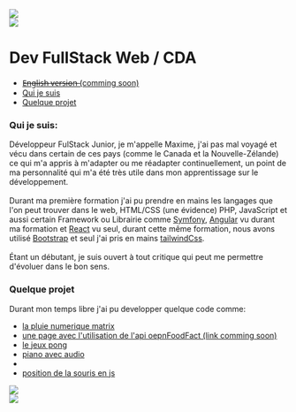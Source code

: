<a href="https://www.linkedin.com/in/maxime-javaux-7ba629211" target="_blank">
  <img src="https://img.shields.io/badge/LinkedIn-0077B5?style=for-the-badge&logo=linkedin&logoColor=white">
</a>
<br>

<a href="#" align="center">
  <img align="center" src="https://github-readme-stats.vercel.app/api/top-langs/?username=MAGICTNT&layout=compact"/>
</a>
<br>

<h1>Dev FullStack Web / CDA</h1>
    
   <ul>
        <li><a href="#"> E̶n̶g̶l̶i̶s̶h̶ ̶v̶e̶r̶s̶i̶o̶n̶  (comming soon)</a></li>
        <li><a href="#bio">Qui je suis</a></li>
        <li><a href="#projet">Quelque projet</a></li>
    </ul>

<h3 id="bio">Qui je suis:</h3>

<p>
    Développeur FulStack Junior, je m'appelle Maxime, j'ai pas mal voyagé et vécu dans certain de ces pays (comme le Canada et la Nouvelle-Zélande) ce qui m'a appris à m'adapter ou me réadapter continuellement, un point de ma personnalité qui m'a été très utile dans mon apprentissage sur le développement. <br><br>
Durant ma première formation j'ai pu prendre en mains les langages que l'on peut trouver dans le web, HTML/CSS (une évidence) PHP, JavaScript et aussi certain Framework ou Librairie comme <a href="https://symfony.com/">Symfony</a>, <a href="https://angular.io/">Angular</a> vu durant ma formation et <a href="https://fr.reactjs.org/">React</a> vu seul, durant cette même formation, nous avons utilisé <a href="https://getbootstrap.com/">Bootstrap</a> et seul j'ai pris en mains <a href="https://tailwindcss.com/">tailwindCss</a>.<br><br>
Étant un débutant, je suis ouvert à tout critique qui peut me permettre d'évoluer dans le bon sens.
</p>



<h3>Quelque projet</h3>

<p>Durant mon temps libre j'ai pu developper quelque code comme:</br>
    <ul>
        <li><a href="https://magictnt.github.io/Matrix__canvas/" target=_blank>la pluie numerique matrix</a></li>
        <li><a href="#">une page avec l'utilisation de l'api oepnFoodFact (link comming soon)</a></li>
        <li><a href="https://magictnt.github.io/pong/" target=_blank>le jeux pong </a></li>
        <li><a href="https://magictnt.github.io/piano.github/" target=_blank>piano avec audio</a><li>
  <li><a href="https://magictnt.github.io/position___souris/" target=_blank> position de la souris en js</a></li>
    </ul>
    
    

<a href="#">
    <img src="https://github-profile-trophy.vercel.app/?username=MAGICTNT">
</a>
<br>
    
<a href="#">
    <img src="https://github-profile-summary-cards.vercel.app/api/cards/profile-details?username=MAGICTNT&theme=vue">
</a>
<br>
